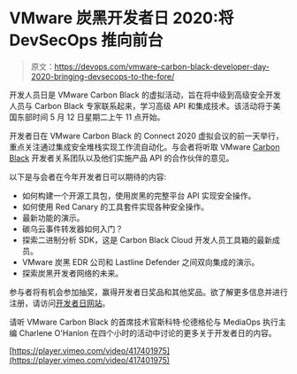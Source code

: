 # VMware 炭黑开发者日 2020:将 DevSecOps 推向前台

> 原文：<https://devops.com/vmware-carbon-black-developer-day-2020-bringing-devsecops-to-the-fore/>

开发人员日是 VMware Carbon Black 的虚拟活动，旨在将中级到高级安全开发人员与 Carbon Black 专家联系起来，学习高级 API 和集成技术。该活动将于美国东部时间 5 月 12 日星期二上午 11 点开始。

开发者日在 VMware Carbon Black 的 Connect 2020 虚拟会议的前一天举行，重点关注通过集成安全堆栈实现工作流自动化。与会者将听取 VMware [Carbon Black](https://devops.com/vmware-starts-to-make-devsecops-case/) 开发者关系团队以及他们实施产品 API 的合作伙伴的意见。

以下是与会者在今年开发者日可以期待的内容:

*   如何构建一个开源工具包，使用炭黑的完整平台 API 实现安全操作。
*   如何使用 Red Canary 的工具套件实现各种安全操作。
*   最新功能的演示。
*   碳乌云事件转发器如何入门？
*   探索二进制分析 SDK，这是 Carbon Black Cloud 开发人员工具箱的最新成员。
*   VMware 炭黑 EDR 公司和 Lastline Defender 之间双向集成的演示。
*   探索炭黑开发者网络的未来。

参与者将有机会参加抽奖，赢得开发者日奖品和其他奖品。欲了解更多信息并进行注册，请访问[开发者日网站](https://www.carbonblack.com/connect20/developer-day/)。

请听 VMware Carbon Black 的首席技术官斯科特·伦德格伦与 MediaOps 执行主编 Charlene O'Hanlon 在四个小时的活动中讨论的更多关于开发者日的内容。

[https://player.vimeo.com/video/417401975](https://player.vimeo.com/video/417401975)